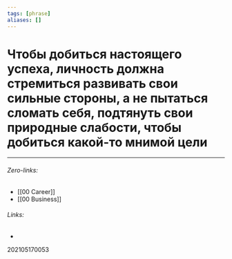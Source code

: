 ```yaml
---
tags: [phrase]
aliases: []
---
```

# Чтобы добиться настоящего успеха, личность должна стремиться развивать свои сильные стороны, а не пытаться сломать себя, подтянуть свои природные слабости, чтобы добиться какой-то мнимой цели

___
###### Zero-links:
- [[00 Career]]
- [[00 Business]]
###### Links:
-

202105170053